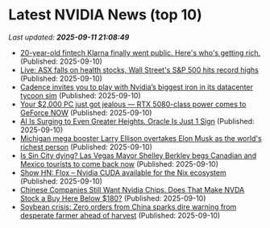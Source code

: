 # Latest NVIDIA News (top 10)
_Last updated: **2025-09-11 21:08:49**_

- [20-year-old fintech Klarna finally went public. Here's who's getting rich.](https://www.businessinsider.com/klarna-ipo-stock-price-investors-2025-9) (Published: 2025-09-10)
- [Live: ASX falls on health stocks, Wall Street's S&P 500 hits record highs](https://www.abc.net.au/news/2025-09-11/asx-markets-business-live-news-september-11/105760268) (Published: 2025-09-10)
- [Cadence invites you to play with Nvidia’s biggest iron in its datacenter tycoon sim](https://www.theregister.com/2025/09/10/cadence_systems_adds_nvidias_biggest/) (Published: 2025-09-10)
- [Your $2,000 PC just got jealous — RTX 5080-class power comes to GeForce NOW](https://www.windowscentral.com/gaming/pc-gaming/your-usd2-000-pc-just-got-jealous-rtx-5080-class-power-comes-to-geforce-now) (Published: 2025-09-10)
- [AI Is Surging to Even Greater Heights. Oracle Is Just 1 Sign](https://biztoc.com/x/15cfd9c34d0dbaf5) (Published: 2025-09-10)
- [Michigan mega booster Larry Ellison overtakes Elon Musk as the world's richest person](https://www.sportingnews.com/us/ncaa-football/michigan/news/michigan-mega-booster-larry-ellison-overtakes-elon-musk-worlds-richest-person/fb08dba578a88dc397ca4fcc) (Published: 2025-09-10)
- [Is Sin City dying? Las Vegas Mayor Shelley Berkley begs Canadian and Mexico tourists to come back now](https://economictimes.indiatimes.com/news/international/us/las-vegas-tourism-decline-2025-mayor-shelley-berkley-begs-canadian-and-mexico-tourists-to-come-back-us-travel-latest-news/articleshow/123816442.cms) (Published: 2025-09-10)
- [Show HN: Flox – Nvidia CUDA available for the Nix ecosystem](https://flox.dev/blog/the-flox-catalog-now-contains-nvidia-cuda/) (Published: 2025-09-10)
- [Chinese Companies Still Want Nvidia Chips. Does That Make NVDA Stock a Buy Here Below $180?](https://biztoc.com/x/fd64f249ff3c7073) (Published: 2025-09-10)
- [Soybean crisis: Zero orders from China sparks dire warning from desperate farmer ahead of harvest](https://economictimes.indiatimes.com/news/international/us/us-soybean-farmers-crisis-zero-orders-from-china-ahead-of-harvest-american-agriculture-economy/articleshow/123815979.cms) (Published: 2025-09-10)
